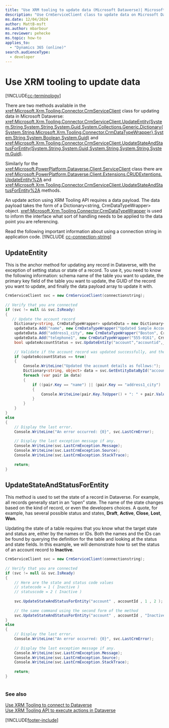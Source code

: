 ```yaml
---
title: "Use XRM tooling to update data (Microsoft Dataverse)| Microsoft Docs"
description: "Use CrmServiceClient class to update data on Microsoft Dataverse"
ms.date: 12/04/2024
author: MattB-msft
ms.author: mbarbour
ms.reviewer: pehecke
ms.topic: how-to
applies_to: 
  - "Dynamics 365 (online)"
search.audienceType: 
  - developer
---
```

# Use XRM tooling to update data

[!INCLUDE[cc-terminology](../includes/cc-terminology.md)]

There are two methods available in the <xref:Microsoft.Xrm.Tooling.Connector.CrmServiceClient> class for updating data in Microsoft Dataverse: <xref:Microsoft.Xrm.Tooling.Connector.CrmServiceClient.UpdateEntity(System.String,System.String,System.Guid,System.Collections.Generic.Dictionary{System.String,Microsoft.Xrm.Tooling.Connector.CrmDataTypeWrapper},System.String,System.Boolean,System.Guid)> and <xref:Microsoft.Xrm.Tooling.Connector.CrmServiceClient.UpdateStateAndStatusForEntity(System.String,System.Guid,System.String,System.String,System.Guid)>.

Similarly for the <xref:Microsoft.PowerPlatform.Dataverse.Client.ServiceClient> class there are <xref:Microsoft.PowerPlatform.Dataverse.Client.Extensions.CRUDExtentions.UpdateEntity%2A> and <xref:Microsoft.Xrm.Tooling.Connector.CrmServiceClient.UpdateStateAndStatusForEntity%2A> methods.
  
An update action using XRM Tooling API requires a data payload. The data payload takes the form of a Dictionary\<string, CrmDataTypeWrapper> object. <xref:Microsoft.Xrm.Tooling.Connector.CrmDataTypeWrapper> is used to inform the interface what sort of handling needs to be applied to the data point you are referencing.  

Read the following important information about using a connection string in application code.
[!INCLUDE [cc-connection-string](../includes/cc-connection-string.md)]
  
## UpdateEntity  

This is the anchor method for updating any record in Dataverse, with the exception of setting status or state of a record. To use it, you need to know the following information: schema name of the table you want to update, the primary key field of the table you want to update, the GUID of the record you want to update, and finally the data payload array to update it with.  
  
```csharp  
CrmServiceClient svc = new CrmServiceClient(connectionstring);  
  
// Verify that you are connected  
if (svc != null && svc.IsReady)  
{ 
   // Update the account record  
    Dictionary<string, CrmDataTypeWrapper> updateData = new Dictionary<string, CrmDataTypeWrapper>();  
    updateData.Add("name", new CrmDataTypeWrapper("Updated Sample Account Name", CrmFieldType.String));  
    updateData.Add("address1_city", new CrmDataTypeWrapper("Boston", CrmFieldType.String));  
    updateData.Add("telephone1", new CrmDataTypeWrapper("555-0161", CrmFieldType.String));   
    bool updateAccountStatus = svc.UpdateEntity("account","accountid",_accountId,updateData);  
  
    // Validate if the account record was updated successfully, and then display the updated information  
    if (updateAccountStatus == true)  
    {  
        Console.WriteLine("Updated the account details as follows:");  
        Dictionary<string, object> data = svc.GetEntityDataById("account", accountId, null);  
        foreach (var pair in data)  
        {  
            if ((pair.Key == "name") || (pair.Key == "address1_city") || (pair.Key == "telephone1"))  
            {  
                Console.WriteLine(pair.Key.ToUpper() + ": " + pair.Value);  
            }  
        }  
    }  
}  
else  
{  
    // Display the last error.  
    Console.WriteLine("An error occurred: {0}", svc.LastCrmError);  
  
    // Display the last exception message if any.  
    Console.WriteLine(svc.LastCrmException.Message);  
    Console.WriteLine(svc.LastCrmException.Source);  
    Console.WriteLine(svc.LastCrmException.StackTrace);  
  
    return;  
}  
```  
  
## UpdateStateAndStatusForEntity

This method is used to set the state of a record in Dataverse. For example, all records generally start in an “open” state. The name of the state changes based on the kind of record, or even the developers choices. A quote, for example, has several possible status and states, **Draft**, **Active**, **Close**, **Lost**, **Won**.  
  
Updating the state of a table requires that you know what the target state and status are, either by the names or IDs. Both the names and the IDs can be found by querying the definition for the table and looking at the status and state fields. In this example, we will demonstrate how to set the status of an account record to **Inactive**.  
  
```csharp  
CrmServiceClient svc = new CrmServiceClient(connectionstring);  
  
// Verify that you are connected  
if (svc != null && svc.IsReady)  
{   
    // Here are the state and status code values  
    // statecode = 1 ( Inactive )   
    // statuscode = 2 ( Inactive )   
  
    svc.UpdateStateAndStatusForEntity("account" , accountId , 1 , 2 );  
  
    // the same command using the second form of the method  
    svc.UpdateStateAndStatusForEntity("account" , accountId , "Inactive" , "Inactive");  
}  
else  
{  
    // Display the last error.  
    Console.WriteLine("An error occurred: {0}", svc.LastCrmError);  
  
    // Display the last exception message if any.  
    Console.WriteLine(svc.LastCrmException.Message);  
    Console.WriteLine(svc.LastCrmException.Source);  
    Console.WriteLine(svc.LastCrmException.StackTrace);  
  
    return;  
}  
  
```  

### See also  

[Use XRM Tooling to connect to Dataverse](use-crmserviceclient-constructors-connect.md)<br />
[Use XRM Tooling API to execute actions in Dataverse](use-xrm-tooling-execute-actions.md)<br />

[!INCLUDE[footer-include](../../../includes/footer-banner.md)]
